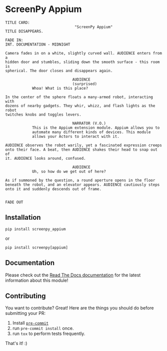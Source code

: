 ScreenPy Appium
===============
```
TITLE CARD:
                               "ScreenPy Appium"
TITLE DISAPPEARS.
                                                                      FADE IN:
INT. DOCUMENTATION - MIDNIGHT

Camera fades in on a white, slightly curved wall. AUDIENCE enters from a
hidden door and stumbles, sliding down the smooth surface - this room is
spherical. The door closes and disappears again.

                              AUDIENCE
                              (surprised)
            Whoa! What is this place?

In the center of the sphere floats a many-armed robot, interacting with
dozens of nearby gadgets. They whir, whizz, and flash lights as the robot
twitches knobs and toggles levers.

                              NARRATOR (V.O.)
            This is the Appium extension module. Appium allows you to
            automate many different kinds of devices. This module
            allows your Actors to interact with it.

AUDIENCE observes the robot warily, yet a fascinated expression creeps
onto their face. A beat, then AUDIENCE shakes their head to snap out of
it. AUDIENCE looks around, confused.

                              AUDIENCE
            Uh, so how do we get out of here?

As if summoned by the question, a round aperture opens in the floor
beneath the robot, and an elevator appears. AUDIENCE cautiously steps
onto it and suddenly descends out of frame.

                                                                      FADE OUT
```


Installation
------------
    pip install screenpy_appium

or

    pip install screenpy[appium]


Documentation
----------
Please check out the [Read The Docs documentation](https://screenpy-appium-docs.readthedocs.io/en/latest/) for the latest information about this module!


Contributing
------------
You want to contribute? Great! Here are the things you should do before submitting your PR:

1. Install [`pre-commit`](https://pre-commit.com/)
1. run `pre-commit install` once.
1. run `tox` to perform tests frequently.

That's it! :)
